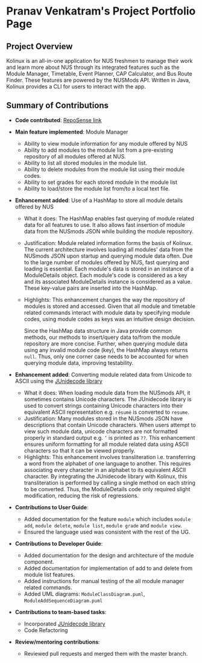 # Pranav Venkatram's Project Portfolio Page

## Project Overview

Kolinux is an all-in-one application for NUS freshmen to manage their work and learn more about NUS through its
integrated features such as the Module Manager, Timetable, Event Planner, CAP Calculator, and Bus Route Finder. 
These features are powered by the NUSMods API. Written in Java, Kolinux provides a CLI for users to interact with the app.

## Summary of Contributions

* **Code contributed**: [RepoSense link](https://nus-cs2113-ay2122s1.github.io/tp-dashboard/?search=giterator&sort=groupTitle&sortWithin=title&since=2021-09-25&timeframe=commit&mergegroup=&groupSelect=groupByRepos&breakdown=false)

* **Main feature implemented**: Module Manager
  
  * Ability to view module information for any module offered by NUS 
  * Ability to add modules to the module list from a pre-existing repository of all modules offered at NUS.
  * Ability to list all stored modules in the module list.
  * Ability to delete modules from the module list using their module codes.
  * Ability to set grades for each stored module in the module list
  * Ability to load/store the module list from/to a local text file.
  
* **Enhancement added**: Use of a HashMap to store all module details offered by NUS
  
  * What it does: The HashMap enables fast querying of module related data for all features to use. It also allows fast insertion of module data from the NUSmods JSON while building the module repository.
  
  * Justification: Module related information forms the basis of Kolinux. The current architecture involves loading all modules' data from the NUSmods JSON upon startup and querying module data often. Due to the large number of modules offered by NUS, fast querying and loading is essential. Each module's data is stored in an instance of a ModuleDetails object. Each module's code is considered as a key and its associated ModuleDetails instance is considered as a value. These key-value pairs are inserted into the HashMap.
  
  * Highlights: This enhancement changes the way the repository of modules is stored and accessed. Given that all module and timetable related commands interact with module data by specifying module codes, using module codes as keys was an intuitive design decision.
  
    Since the HashMap data structure in Java provide common methods, our methods to insert/query data to/from the module repository are more concise. Further, when querying module data using any invalid module code (key), the HashMap always returns `null`. Thus, only one corner case needs to be accounted for when querying module data, improving testability.
  
* **Enhancement added**: Converting module related data from Unicode to ASCII using the [JUnidecode library](https://github.com/gcardone/junidecode)
  
  * What it does: When loading module data from the NUSmods API, it sometimes contains Unicode characters. The JUnidecode library is used to convert strings containing Unicode characters into their equivalent ASCII representation e.g. `résumé` is converted to `resume`. 
  * Justification: Many modules stored in the NUSmods JSON have descriptions that contain Unicode characters. When users attempt to view such module data, unicode characters are not formatted properly in standard output e.g.  `’` is printed as `??`.  This enhancement ensures uniform formatting for all module related data using ASCII characters so that it can be viewed properly.
  * Highlights: This enhancement involves transliteration i.e. transferring a word from the alphabet of one language to another. This requires associating every character in an alphabet to its equivalent ASCII character. By integrating the JUnidecode library with Kolinux, this transliteration is performed by calling a single method on each string to be converted. Thus, the ModuleDetails code only required slight modification, reducing the risk of regressions.
  
* **Contributions to User Guide**:
  
  * Added documentation for the feature `module` which includes `module add`, `module delete`, `module list`, `module grade` and `module view`.
  * Ensured the language used was consistent with the rest of the UG.
  
* **Contributions to Developer Guide**:
  
  * Added documentation for the design and architecture of the module component.
  * Added documentation for implementation of add to and delete from module list features.
  * Added instructions for manual testing of the all module manager related commands.
  * Added UML diagrams: `ModuleClassDiagram.puml`, `ModuleAddSequenceDiagram.puml`
  
* **Contributions to team-based tasks**:
  * Incorporated [JUnidecode library](https://github.com/gcardone/junidecode)
  * Code Refactoring
  
* **Review/mentoring contributions**:

  - Reviewed pull requests and merged them with the master branch.